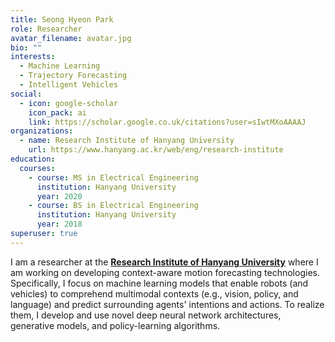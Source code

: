 ```yaml
---
title: Seong Hyeon Park
role: Researcher
avatar_filename: avatar.jpg
bio: ""
interests:
  - Machine Learning
  - Trajectory Forecasting
  - Intelligent Vehicles
social:
  - icon: google-scholar
    icon_pack: ai
    link: https://scholar.google.co.uk/citations?user=sIwtMXoAAAAJ
organizations:
  - name: Research Institute of Hanyang University
    url: https://www.hanyang.ac.kr/web/eng/research-institute
education:
  courses:
    - course: MS in Electrical Engineering
      institution: Hanyang University
      year: 2020
    - course: BS in Electrical Engineering
      institution: Hanyang University
      year: 2018
superuser: true
---
```

I am a researcher at the **[Research Institute of Hanyang University](https://www.hanyang.ac.kr/web/eng/research-institute)** where I am working on developing context-aware motion forecasting technologies. Specifically, I focus on machine learning models that enable robots (and vehicles) to comprehend multimodal contexts (e.g., vision, policy, and language) and predict surrounding agents' intentions and actions. To realize them, I develop and use novel deep neural network architectures, generative models, and policy-learning algorithms.